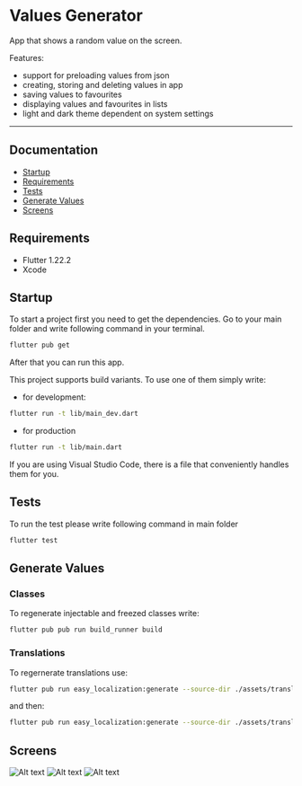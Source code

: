 # Values Generator

App that shows a random value on the screen.

Features:
- support for preloading values from json
- creating, storing and deleting values in app
- saving values to favourites
- displaying values and favourites in lists
- light and dark theme dependent on system settings

---
## Documentation

- [Startup](#startup)
- [Requirements](#requirements)
- [Tests](#tests)
- [Generate Values](#generate-values)
- [Screens](#screens)

## Requirements

- Flutter 1.22.2
- Xcode

## Startup

To start a project first you need to get the dependencies. Go to your main folder and write following command in your terminal.

```bash
flutter pub get
```

After that you can run this app.

This project supports build variants. To use one of them simply write:
- for development:

```bash
flutter run -t lib/main_dev.dart
```

- for production

```bash
flutter run -t lib/main.dart
```

If you are using Visual Studio Code, there is a file that conveniently handles them for you.

## Tests

To run the test please write following command in main folder

```bash
flutter test
```

## Generate Values

### Classes

To regenerate injectable and freezed classes write: 

```bash
flutter pub pub run build_runner build 
```

### Translations

To regernerate translations use:

```bash
flutter pub run easy_localization:generate --source-dir ./assets/translations 
```

and then:

```bash
flutter pub run easy_localization:generate --source-dir ./assets/translations -f keys -o locale_keys.g.dart
```

## Screens

![Alt text](images/s1.png "Screen1")
![Alt text](images/s2.png "Screen2")
![Alt text](images/s3.png "Screen3")